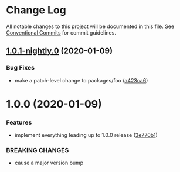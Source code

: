 # Change Log

All notable changes to this project will be documented in this file.
See [Conventional Commits](https://conventionalcommits.org) for commit guidelines.

## [1.0.1-nightly.0](https://github.com/michaelsbradleyjr/nightly-release-workflow-tester/compare/v1.0.0...v1.0.1-nightly.0) (2020-01-09)


### Bug Fixes

* make a patch-level change to packages/foo ([a423ca6](https://github.com/michaelsbradleyjr/nightly-release-workflow-tester/commit/a423ca6e6add2a6dd6f7187ccf39eb98491a2ea2))





# 1.0.0 (2020-01-09)


### Features

* implement everything leading up to 1.0.0 release ([3e770b1](https://github.com/michaelsbradleyjr/nightly-release-workflow-tester/commit/3e770b157345a8b1b780ae97246b6256023f09be))


### BREAKING CHANGES

* cause a major version bump
